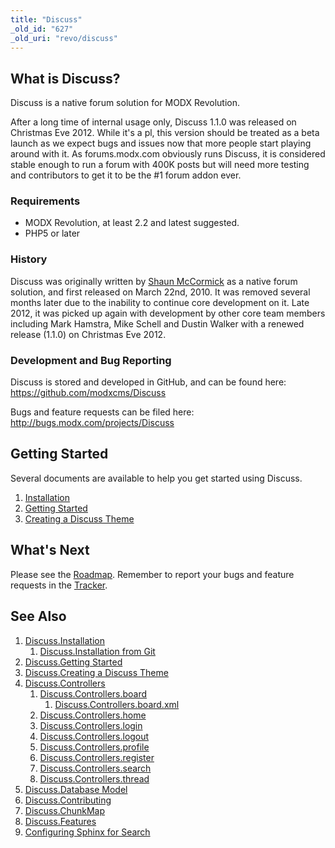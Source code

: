 ```yaml
---
title: "Discuss"
_old_id: "627"
_old_uri: "revo/discuss"
---
```


## What is Discuss?

Discuss is a native forum solution for MODX Revolution.

After a long time of internal usage only, Discuss 1.1.0 was released on Christmas Eve 2012. While it's a pl, this version should be treated as a beta launch as we expect bugs and issues now that more people start playing around with it. As forums.modx.com obviously runs Discuss, it is considered stable enough to run a forum with 400K posts but will need more testing and contributors to get it to be the #1 forum addon ever.

### Requirements

- MODX Revolution, at least 2.2 and latest suggested.
- PHP5 or later

### History

Discuss was originally written by [Shaun McCormick](https://github.com/splittingred) as a native forum solution, and first released on March 22nd, 2010. It was removed several months later due to the inability to continue core development on it. Late 2012, it was picked up again with development by other core team members including Mark Hamstra, Mike Schell and Dustin Walker with a renewed release (1.1.0) on Christmas Eve 2012.

### Development and Bug Reporting

Discuss is stored and developed in GitHub, and can be found here: <https://github.com/modxcms/Discuss>

Bugs and feature requests can be filed here: <http://bugs.modx.com/projects/Discuss>

## Getting Started

Several documents are available to help you get started using Discuss.

1. [Installation](extras/discuss/discuss.installation "Discuss.Installation")
2. [Getting Started](extras/discuss/discuss.getting-started "Discuss.Getting Started")
3. [Creating a Discuss Theme](extras/discuss/discuss.creating-a-discuss-theme "Discuss.Creating a Discuss Theme")

## What's Next

Please see the [Roadmap](extras/discuss/discuss.roadmap "Discuss.Roadmap"). Remember to report your bugs and feature requests in the [Tracker](http://tracker.modx.com/projects/discuss/issues).

## See Also

1. [Discuss.Installation](extras/discuss/discuss.installation)
     1. [Discuss.Installation from Git](extras/discuss/discuss.installation/installation-from-git)
2. [Discuss.Getting Started](extras/discuss/discuss.getting-started)
3. [Discuss.Creating a Discuss Theme](extras/discuss/discuss.creating-a-discuss-theme)
4. [Discuss.Controllers](extras/discuss/discuss.controllers)
     1. [Discuss.Controllers.board](extras/discuss/discuss.controllers/board)
         1. [Discuss.Controllers.board.xml](extras/discuss/discuss.controllers/board/xml)
     2. [Discuss.Controllers.home](extras/discuss/discuss.controllers/home)
     3. [Discuss.Controllers.login](extras/discuss/discuss.controllers/login)
     4. [Discuss.Controllers.logout](extras/discuss/discuss.controllers/logout)
     5. [Discuss.Controllers.profile](extras/discuss/discuss.controllers/profile)
     6. [Discuss.Controllers.register](extras/discuss/discuss.controllers/register)
     7. [Discuss.Controllers.search](extras/discuss/discuss.controllers/search)
     8. [Discuss.Controllers.thread](extras/discuss/discuss.controllers/thread)
5. [Discuss.Database Model](extras/discuss/discuss.database-model)
6. [Discuss.Contributing](extras/discuss/discuss.contributing)
7. [Discuss.ChunkMap](extras/discuss/discuss.chunkmap)
8. [Discuss.Features](extras/discuss/discuss.features)
9. [Configuring Sphinx for Search](extras/discuss/configuring-sphinx-for-search)

